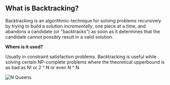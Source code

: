 ## What is Backtracking?

Backtracking is an algorithmic-technique for solving problems recursively by trying to build a solution *incrementally*, one piece at a time, and abandons a candidate (or "backtracks") as soon as it determines that the candidate cannot possibly result in a valid solution.

**Where is it used?**

Usually in constraint satisfaction problems. Backtracking is useful while solving certain NP-complete problems where the theoretical upperbound is as bad as N! or 2 ^ N or even N ^ N.

![N Queens](https://miro.medium.com/max/2912/1*Q-DyKa25eozOeMdN5YQONA.png)
